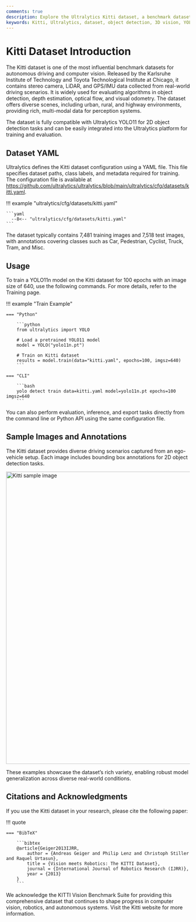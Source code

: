 ```yaml
---
comments: true
description: Explore the Ultralytics Kitti dataset, a benchmark dataset for computer vision tasks such as 3D object detection, depth estimation, and autonomous driving perception.
keywords: Kitti, Ultralytics, dataset, object detection, 3D vision, YOLO11, training, validation, self-driving cars, computer vision
---
```


# Kitti Dataset Introduction

The Kitti dataset is one of the most influential benchmark datasets for autonomous driving and computer vision. Released by the Karlsruhe Institute of Technology and Toyota Technological Institute at Chicago, it contains stereo camera, LiDAR, and GPS/IMU data collected from real-world driving scenarios. It is widely used for evaluating algorithms in object detection, depth estimation, optical flow, and visual odometry. The dataset offers diverse scenes, including urban, rural, and highway environments, providing rich, multi-modal data for perception systems.

The dataset is fully compatible with Ultralytics YOLO11 for 2D object detection tasks and can be easily integrated into the Ultralytics platform for training and evaluation.

## Dataset YAML

Ultralytics defines the Kitti dataset configuration using a YAML file. This file specifies dataset paths, class labels, and metadata required for training. The configuration file is available at https://github.com/ultralytics/ultralytics/blob/main/ultralytics/cfg/datasets/kitti.yaml.

!!! example "ultralytics/cfg/datasets/kitti.yaml"

    ```yaml
      --8<-- "ultralytics/cfg/datasets/kitti.yaml"
    ```

The dataset typically contains 7,481 training images and 7,518 test images, with annotations covering classes such as Car, Pedestrian, Cyclist, Truck, Tram, and Misc.

## Usage

To train a YOLO11n model on the Kitti dataset for 100 epochs with an image size of 640, use the following commands. For more details, refer to the Training page.

!!! example "Train Example"

    === "Python"

        ```python
        from ultralytics import YOLO

        # Load a pretrained YOLO11 model
        model = YOLO("yolo11n.pt")

        # Train on Kitti dataset
        results = model.train(data="kitti.yaml", epochs=100, imgsz=640)
        ```

    === "CLI"

        ```bash
        yolo detect train data=kitti.yaml model=yolo11n.pt epochs=100 imgsz=640
        ```

You can also perform evaluation, inference, and export tasks directly from the command line or Python API using the same configuration file.

## Sample Images and Annotations

The Kitti dataset provides diverse driving scenarios captured from an ego-vehicle setup. Each image includes bounding box annotations for 2D object detection tasks.

<img src="https://github.com/ultralytics/docs/releases/download/0/kitti-dataset-sample.avif" alt="Kitti sample image" width="800">

These examples showcase the dataset’s rich variety, enabling robust model generalization across diverse real-world conditions.

## Citations and Acknowledgments

If you use the Kitti dataset in your research, please cite the following paper:

!!! quote

    === "BibTeX"

        ```bibtex
        @article{Geiger2013IJRR,
            author = {Andreas Geiger and Philip Lenz and Christoph Stiller and Raquel Urtasun},
            title = {Vision meets Robotics: The KITTI Dataset},
            journal = {International Journal of Robotics Research (IJRR)},
            year = {2013}
        }
        ```

We acknowledge the KITTI Vision Benchmark Suite for providing this comprehensive dataset that continues to shape progress in computer vision, robotics, and autonomous systems. Visit the Kitti website for more information.
